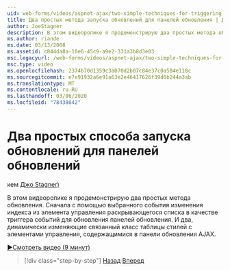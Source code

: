 ```yaml
---
uid: web-forms/videos/aspnet-ajax/two-simple-techniques-for-triggering-updates-to-update-panels
title: Два простых метода запуска обновлений для панелей обновления | Документация Майкрософт
author: JoeStagner
description: В этом видеоролике я продемонстрирую два простых метода обновления. Сначала с помощью выбранного события изменения индекса из элемента управления раскрывающегося списка как событие...
ms.author: riande
ms.date: 03/13/2008
ms.assetid: c844da8a-10e6-45c9-a9e2-331a3b8d3e03
msc.legacyurl: /web-forms/videos/aspnet-ajax/two-simple-techniques-for-triggering-updates-to-update-panels
msc.type: video
ms.openlocfilehash: 2374b70d1359c3a070d2b07c84e37c0a504e118c
ms.sourcegitcommit: e7e91932a6e91a63e2e46417626f39d6b244a3ab
ms.translationtype: MT
ms.contentlocale: ru-RU
ms.lasthandoff: 03/06/2020
ms.locfileid: "78438642"
---
```

# <a name="two-simple-techniques-for-triggering-updates-to-update-panels"></a>Два простых способа запуска обновлений для панелей обновлений

кем [Джо Stagner)](https://github.com/JoeStagner)

В этом видеоролике я продемонстрирую два простых метода обновления. Сначала с помощью выбранного события изменения индекса из элемента управления раскрывающегося списка в качестве триггера событий для обновления панелей обновления. И два, динамически изменяющие связанный класс таблицы стилей с элементами управления, содержащимися в панели обновления AJAX.

[&#9654;Смотреть видео (9 минут)](https://channel9.msdn.com/Blogs/ASP-NET-Site-Videos/two-simple-techniques-for-triggering-updates-to-update-panels)

> [!div class="step-by-step"]
> [Назад](how-do-i-retrieve-values-from-server-side-ajax-controls.md)
> [Вперед](use-aspnet-ajax-cascading-drop-down-control-to-access-a-database.md)
